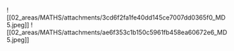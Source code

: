 ![[02_areas/MATHS/attachments/3cd6f2fa1fe40dd145ce7007dd0365f0_MD5.jpeg]]
![[02_areas/MATHS/attachments/ae6f353c1b150c5961fb458ea60672e6_MD5.jpeg]]